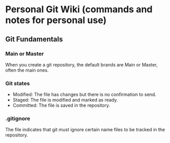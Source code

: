 # Personal Git Wiki (commands and notes for personal use)

## Git Fundamentals

### Main or Master
When you create a git repository, the default brands are Main or Master, often the main ones.

### Git states
  - Modified: 
    The file has changes but there is no confirmation to send.
  - Staged:
    The file is modified and marked as ready.
  - Committed:
    The file is saved in the repository.

### .gitignore
The file indicates that git must ignore certain name files to be tracked in the repository.


    
  


